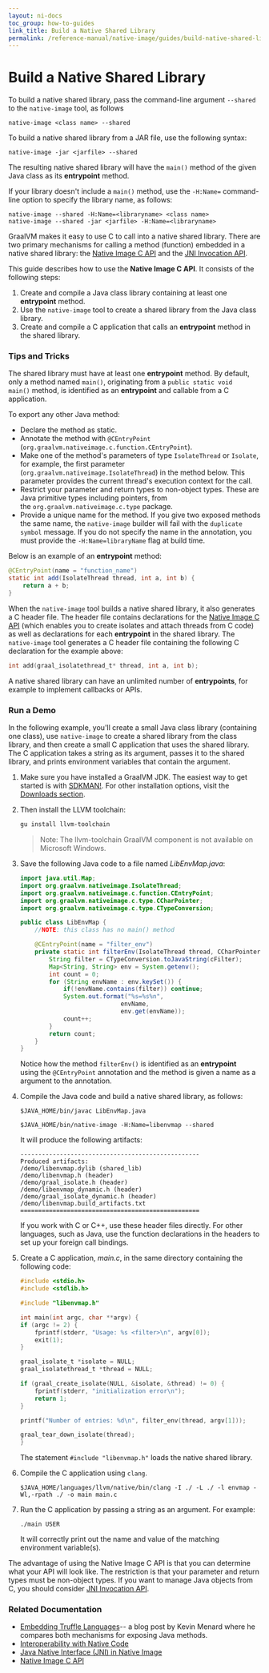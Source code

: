 ```yaml
---
layout: ni-docs
toc_group: how-to-guides
link_title: Build a Native Shared Library
permalink: /reference-manual/native-image/guides/build-native-shared-library/
---
```


# Build a Native Shared Library

To build a native shared library, pass the command-line argument `--shared` to the `native-image` tool, as follows

```shell
native-image <class name> --shared
```

To build a native shared library from a JAR file, use the following syntax:
```shell
native-image -jar <jarfile> --shared
```

The resulting native shared library will have the `main()` method of the given Java class as its **entrypoint** method.

If your library doesn't include a `main()` method, use the `-H:Name=` command-line option to specify the library name, as follows:

```shell
native-image --shared -H:Name=<libraryname> <class name>
native-image --shared -jar <jarfile> -H:Name=<libraryname>
```

GraalVM makes it easy to use C to call into a native shared library. 
There are two primary mechanisms for calling a method (function) embedded in a native shared library: the [Native Image C API](../C-API.md) and the [JNI Invocation API](https://docs.oracle.com/en/java/javase/17/docs/specs/jni/invocation.html).

This guide describes how to use the **Native Image C API**. It consists of the following steps:
1. Create and compile a Java class library containing at least one **entrypoint** method.
2. Use the `native-image` tool to create a shared library from the Java class library.
3. Create and compile a C application that calls an **entrypoint** method in the shared library.

### Tips and Tricks

The shared library must have at least one **entrypoint** method.
By default, only a method named `main()`, originating from a `public static void main()` method, is identified as an **entrypoint** and callable from a C application.

To export any other Java method:

* Declare the method as static.
* Annotate the method with `@CEntryPoint` (`org.graalvm.nativeimage.c.function.CEntryPoint`).
* Make one of the method's parameters of type `IsolateThread` or `Isolate`, for example, the first parameter (`org.graalvm.nativeimage.IsolateThread`) in the method below. This parameter provides the current thread's execution context for the call.
* Restrict your parameter and return types to non-object types. These are Java primitive types including pointers, from the `org.graalvm.nativeimage.c.type` package.
* Provide a unique name for the method. If you give two exposed methods the same name, the `native-image` builder will fail with the `duplicate symbol` message. If you do not specify the name in the annotation, you must provide the `-H:Name=libraryName` flag at build time.

Below is an example of an **entrypoint** method:

```java
@CEntryPoint(name = "function_name")
static int add(IsolateThread thread, int a, int b) {
    return a + b;
}
```

When the `native-image` tool builds a native shared library, it also generates a C header file.
The header file contains declarations for the [Native Image C API](../C-API.md) (which enables you to create isolates and attach threads from C code) as well as declarations for each **entrypoint** in the shared library.
The `native-image` tool generates a C header file containing the following C declaration for the example above:
```c
int add(graal_isolatethread_t* thread, int a, int b);
```

A native shared library can have an unlimited number of **entrypoints**, for example to implement callbacks or APIs.

### Run a Demo

In the following example, you'll create a small Java class library (containing one class), use `native-image` to create a shared library from the class library, and then create a small C application that uses the shared library.
The C application takes a string as its argument, passes it to the shared library, and prints environment variables that contain the argument.

1. Make sure you have installed a GraalVM JDK.
The easiest way to get started is with [SDKMAN!](https://sdkman.io/jdks#graal).
For other installation options, visit the [Downloads section](https://www.graalvm.org/downloads/).

2. Then install the LLVM toolchain: 
    ```bash
    gu install llvm-toolchain
    ```
    > Note: The llvm-toolchain GraalVM component is not available on Microsoft Windows.

3. Save the following Java code to a file named _LibEnvMap.java_:

    ```java
    import java.util.Map;
    import org.graalvm.nativeimage.IsolateThread;
    import org.graalvm.nativeimage.c.function.CEntryPoint;
    import org.graalvm.nativeimage.c.type.CCharPointer;
    import org.graalvm.nativeimage.c.type.CTypeConversion;

    public class LibEnvMap {
        //NOTE: this class has no main() method

        @CEntryPoint(name = "filter_env")
        private static int filterEnv(IsolateThread thread, CCharPointer cFilter) {
            String filter = CTypeConversion.toJavaString(cFilter);
            Map<String, String> env = System.getenv();
            int count = 0;
            for (String envName : env.keySet()) {
                if(!envName.contains(filter)) continue;
                System.out.format("%s=%s%n",
                                envName,
                                env.get(envName));
                count++;
            }
            return count;
        }
    }
    ```
    Notice how the method `filterEnv()` is identified as an **entrypoint** using the `@CEntryPoint` annotation and the method is given a name as a argument to the annotation. 

4. Compile the Java code and build a native shared library, as follows:
    ```shell
    $JAVA_HOME/bin/javac LibEnvMap.java
    ```
    ```shell
    $JAVA_HOME/bin/native-image -H:Name=libenvmap --shared 
    ```

    It will produce the following artifacts:
    ```
    --------------------------------------------------
    Produced artifacts:
    /demo/libenvmap.dylib (shared_lib)
    /demo/libenvmap.h (header)
    /demo/graal_isolate.h (header)
    /demo/libenvmap_dynamic.h (header)
    /demo/graal_isolate_dynamic.h (header)
    /demo/libenvmap.build_artifacts.txt
    ==================================================
    ```

    If you work with C or C++, use these header files directly. For other languages, such as Java, use the function declarations in the headers to set up your foreign call bindings. 

5. Create a C application, _main.c_, in the same directory containing the following code:

    ```c
    #include <stdio.h>
    #include <stdlib.h>

    #include "libenvmap.h"

    int main(int argc, char **argv) {
    if (argc != 2) {
        fprintf(stderr, "Usage: %s <filter>\n", argv[0]);
        exit(1);
    }

    graal_isolate_t *isolate = NULL;
    graal_isolatethread_t *thread = NULL;

    if (graal_create_isolate(NULL, &isolate, &thread) != 0) {
        fprintf(stderr, "initialization error\n");
        return 1;
    }

    printf("Number of entries: %d\n", filter_env(thread, argv[1]));

    graal_tear_down_isolate(thread);
    }
    ```
    
    The statement `#include "libenvmap.h"` loads the native shared library.


6. Compile the C application using `clang`. 
    ```shell
    $JAVA_HOME/languages/llvm/native/bin/clang -I ./ -L ./ -l envmap -Wl,-rpath ./ -o main main.c 
    ```

7. Run the C application by passing a string as an argument. For example:
    ```shell
    ./main USER
    ```
    It will correctly print out the name and value of the matching environment variable(s). 
    
The advantage of using the Native Image C API is that you can determine what your API will look like. 
The restriction is that your parameter and return types must be non-object types.
If you want to manage Java objects from C, you should consider [JNI Invocation API](../JNI.md). 

### Related Documentation

* [Embedding Truffle Languages](https://nirvdrum.com/2022/05/09/truffle-language-embedding.html)-- a blog post by Kevin Menard where he compares both mechanisms for exposing Java methods.
* [Interoperability with Native Code](../InteropWithNativeCode.md)
* [Java Native Interface (JNI) in Native Image](../JNI.md)
* [Native Image C API](../C-API.md)
